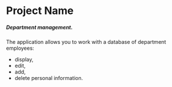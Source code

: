 # Project Name
##### Department management.
The application allows you to work with a database of department employees:
* display,
* edit,
* add,
* delete personal information.